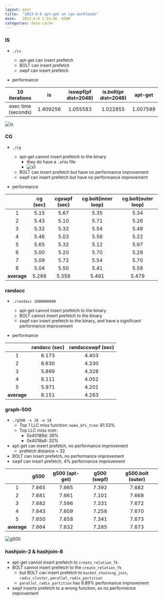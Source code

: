 ```yaml
---
layout: post
title:  "2023-6-6 apt-get on cgo workloads"
date:   2023-6-6 1:53:46 -0500
categories: data-cache
---
```

### IS
- `./is`
	+ apt-get can insert prefetch
	+ BOLT can insert prefetch
	+ swpf can insert prefetch

- performance

| 10 iterations | is | isswpf(pf dist=2048) | is.bolt(pr dist=2048) | apt-get | 
|:---:|:---:|:---:|:---:|:---:|
|  exec time (seconds)  | 1.409256 | 1.055583 | 1.022855 | 1.007589 |

![is](/assets/2023-06-06/is_aptget.png)


### CG
- `./cg`
	+ apt-get cannot insert prefetch to the binary
		* they do have a `.afdo` file 
		* ![s1](/assets/2023-06-06/s1.png)
	+ BOLT can insert prefetch but have no performance improvement
	+ swpf can insert prefetch but have no performance improvement

- performance

| | cg (sec) | cgswpf (sec) | cg.bolt(inner loop)| cg.bolt(outer loop)|
|:---:|:---:|:---:|:---:| :---:| 
|  1   | 5.15 | 5.67 | 5.35 | 5.34 |
|  2   | 5.43 | 5.10 | 5.71 | 5.26 |
|  3   | 5.32 | 5.32 | 5.54 | 5.48 |
|  4   | 5.46 | 5.03 | 5.56 | 5.22 |
|  5   | 5.65 | 5.32 | 5.12 | 5.97 |
|  6   | 5.00 | 5.20 | 5.70 | 5.28 |
|  7   | 5.09 | 5.72 | 5.54 | 5.70 |
|  8   | 5.04 | 5.50 | 5.41 | 5.58 |
|  <strong>average</strong> | 5.268 | 5.358 | 5.491 | 5.479 |


### randacc
- `./randacc 1000000000`
	+ apt-get cannot insert prefetch to the binary
	+ BOLT cannot insert prefetch to the binary
	+ swpf can insert prefetch to the binary, and have a significant performance improvement

- performance 

| | randacc (sec) | randaccswpf (sec) | 
|:---:|:---:|:---:|
|  1   | 6.173 | 4.403 | 
|  2   | 6.630 | 4.330 |
|  3   | 5.869 | 4.328 |
|  4   | 6.111 | 4.052 |
|  5   | 5.971 | 4.201 |
| <strong>average</strong>| 6.151 | 4.263 |

### graph-500
- `./g500 -s 18 -e 18`
	+ Top 1 LLC miss function: `make_bfs_tree`: 81.53%
	+ Top LLC miss instr: 
		* 0x40189d: 39%
		* 0x4018a8: 32%
- apt-get can insert prefetch, no performance improvement
	+ prefetch distance = 32
- BOLT can insert prefetch, no performance improvement
- swpf can insert prefetch, 4% performance improvement

| | g500 | g500 (apt-get) | g500 (swpf) | g500.bolt (outer) |
|:---:|:---:|:---:|:---:|:---:|
|  1   | 7.665 | 7.665 | 7.392 | 7.682 |
|  2   | 7.681 | 7.661 | 7.101 | 7.668 |
|  3   | 7.682 | 7.596 | 7.331 | 7.672 |
|  4   | 7.643 | 7.609 | 7.258 | 7.670 |
|  5   | 7.650 | 7.658 | 7.341 | 7.673 |
| <strong>average</strong> | 7.664 | 7.632 | 7.285 | 7.673 | 

![g500](/assets/2023-06-06/g500-apt-get.png) 

### hashjoin-2 & hashjoin-8
- apt-get cannot insert prefetch to `create_relation_fk`
- BOLT cannot insert prefetch to the `create_relation_fk`
	+ but BOLT can insert prefetch to `bucket_chaining_join`, `radix_cluster`, `parallel_radix_partition`
	+ `parallel_radix_partition` has 8.89% performance improvement
- swpf inserts prefetch to a wrong function, so no performence improvement

